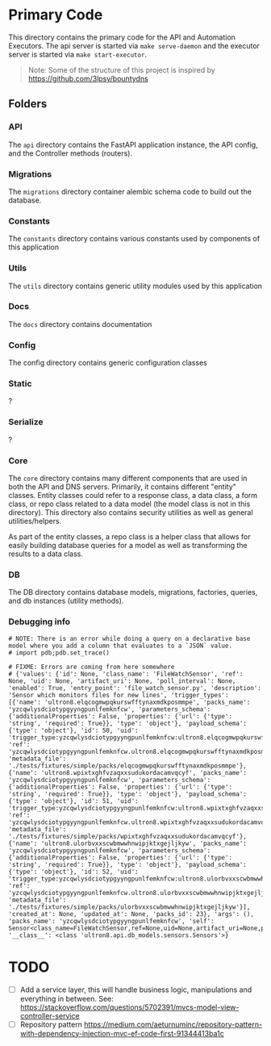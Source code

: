 # Primary Code

This directory contains the primary code for the API and Automation Executors. The api server is started via `make serve-daemon` and the executor server is started via `make start-executor`.

> Note: Some of the structure of this project is inspired by https://github.com/3lpsy/bountydns

## Folders

### API

The `api` directory contains the FastAPI application instance, the API config, and the Controller methods (routers).

### Migrations

The `migrations` directory container alembic schema code to build out the database.

### Constants

The `constants` directory contains various constants used by components of this application

### Utils

The `utils` directory contains generic utility modules used by this application

### Docs

The `docs` directory contains documentation

### Config

The config directory contains generic configuration classes

### Static

?

### Serialize

?

### Core

The `core` directory contains many different components that are used in both the API and DNS servers. Primarily, it contains different "entity" classes. Entity classes could refer to a response class, a data class, a form class, or repo class related to a data model (the model class is not in this directory). This directory also contains security utilities as well as general utilities/helpers.

As part of the entity classes, a repo class is a helper class that allows for easily building database queries for a model as well as transforming the results to a data class.

### DB

The DB directory contains database models, migrations, factories, queries, and db instances (utility methods).



### Debugging info

```
# NOTE: There is an error while doing a query on a declarative base model where you add a column that evaluates to a `JSON` value.
# import pdb;pdb.set_trace()

# FIXME: Errors are coming from here somewhere
# {'values': {'id': None, 'class_name': 'FileWatchSensor', 'ref': None, 'uid': None, 'artifact_uri': None, 'poll_interval': None, 'enabled': True, 'entry_point': 'file_watch_sensor.py', 'description': 'Sensor which monitors files for new lines', 'trigger_types': [{'name': 'ultron8.elqcogmwpqkurswfftynaxmdkposmmpe', 'packs_name': 'yzcqwlysdciotypgyyngpunlfemknfcw', 'parameters_schema': {'additionalProperties': False, 'properties': {'url': {'type': 'string', 'required': True}}, 'type': 'object'}, 'payload_schema': {'type': 'object'}, 'id': 50, 'uid': 'trigger_type:yzcqwlysdciotypgyyngpunlfemknfcw:ultron8.elqcogmwpqkurswfftynaxmdkposmmpe', 'ref': 'yzcqwlysdciotypgyyngpunlfemknfcw.ultron8.elqcogmwpqkurswfftynaxmdkposmmpe', 'metadata_file': './tests/fixtures/simple/packs/elqcogmwpqkurswfftynaxmdkposmmpe'}, {'name': 'ultron8.wpixtxghfvzaqxxsudukordacamvqcyf', 'packs_name': 'yzcqwlysdciotypgyyngpunlfemknfcw', 'parameters_schema': {'additionalProperties': False, 'properties': {'url': {'type': 'string', 'required': True}}, 'type': 'object'}, 'payload_schema': {'type': 'object'}, 'id': 51, 'uid': 'trigger_type:yzcqwlysdciotypgyyngpunlfemknfcw:ultron8.wpixtxghfvzaqxxsudukordacamvqcyf', 'ref': 'yzcqwlysdciotypgyyngpunlfemknfcw.ultron8.wpixtxghfvzaqxxsudukordacamvqcyf', 'metadata_file': './tests/fixtures/simple/packs/wpixtxghfvzaqxxsudukordacamvqcyf'}, {'name': 'ultron8.ulorbvxxscwbmwwhnwipjktxgejljkyw', 'packs_name': 'yzcqwlysdciotypgyyngpunlfemknfcw', 'parameters_schema': {'additionalProperties': False, 'properties': {'url': {'type': 'string', 'required': True}}, 'type': 'object'}, 'payload_schema': {'type': 'object'}, 'id': 52, 'uid': 'trigger_type:yzcqwlysdciotypgyyngpunlfemknfcw:ultron8.ulorbvxxscwbmwwhnwipjktxgejljkyw', 'ref': 'yzcqwlysdciotypgyyngpunlfemknfcw.ultron8.ulorbvxxscwbmwwhnwipjktxgejljkyw', 'metadata_file': './tests/fixtures/simple/packs/ulorbvxxscwbmwwhnwipjktxgejljkyw'}], 'created_at': None, 'updated_at': None, 'packs_id': 23}, 'args': (), 'packs_name': 'yzcqwlysdciotypgyyngpunlfemknfcw', 'self': Sensor<class_name=FileWatchSensor,ref=None,uid=None,artifact_uri=None,poll_interval=None,enabled=True,entry_point=file_watch_sensor.py>, '__class__': <class 'ultron8.api.db_models.sensors.Sensors'>}
```


# TODO

- [ ] Add a service layer, this will handle business logic, manipulations and everything in between. See: https://stackoverflow.com/questions/5702391/mvcs-model-view-controller-service
- [ ] Repository pattern https://medium.com/aeturnuminc/repository-pattern-with-dependency-injection-mvc-ef-code-first-91344413ba1c
